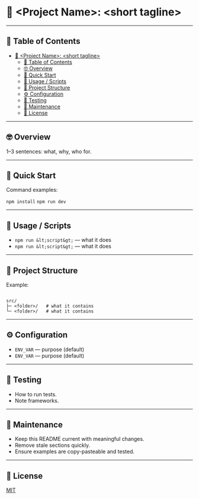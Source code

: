 # 🧭 &lt;Project Name&gt;: &lt;short tagline&gt;

---

## 📖 Table of Contents

- [🧭 \<Project Name\>: \<short tagline\>](#-project-name-short-tagline)
  - [📖 Table of Contents](#-table-of-contents)
  - [🤓 Overview](#-overview)
  - [🚀 Quick Start](#-quick-start)
  - [📜 Usage / Scripts](#-usage--scripts)
  - [📁 Project Structure](#-project-structure)
  - [⚙️ Configuration](#️-configuration)
  - [🧪 Testing](#-testing)
  - [🔧 Maintenance](#-maintenance)
  - [📄 License](#-license)

---

## 🤓 Overview

1–3 sentences: what, why, who for.

---

## 🚀 Quick Start

Command examples:

`npm install`
`npm run dev`

---

## 📜 Usage / Scripts

- `npm run &lt;script&gt;` — what it does
- `npm run &lt;script&gt;` — what it does

---

## 📁 Project Structure

Example:

```text

src/
├─ <folder>/   # what it contains
└─ <folder>/   # what it contains

```

---

## ⚙️ Configuration

- `ENV_VAR` — purpose (default)
- `ENV_VAR` — purpose (default)

---

## 🧪 Testing

- How to run tests.
- Note frameworks.

---

## 🔧 Maintenance

- Keep this README current with meaningful changes.
- Remove stale sections quickly.
- Ensure examples are copy-pasteable and tested.

---

## 📄 License

[MIT](../LICENSE)
